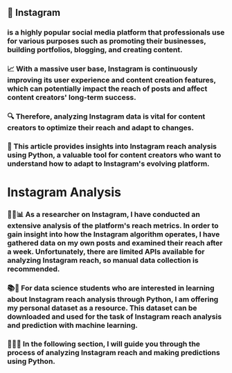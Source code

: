 

## 📸 Instagram 

### is a highly popular social media platform that professionals use for various purposes such as promoting their businesses, building portfolios, blogging, and creating content.

### 📈 With a massive user base, Instagram is continuously improving its user experience and content creation features, which can potentially impact the reach of posts and affect content creators' long-term success.

### 🔍 Therefore, analyzing Instagram data is vital for content creators to optimize their reach and adapt to changes.

### 🐍 This article provides insights into Instagram reach analysis using Python, a valuable tool for content creators who want to understand how to adapt to Instagram's evolving platform.


# Instagram Analysis

### 👩‍🔬📊 As a researcher on Instagram, I have conducted an extensive analysis of the platform's reach metrics. In order to gain insight into how the Instagram algorithm operates, I have gathered data on my own posts and examined their reach after a week. Unfortunately, there are limited APIs available for analyzing Instagram reach, so manual data collection is recommended.

### 📚🐍 For data science students who are interested in learning about Instagram reach analysis through Python, I am offering my personal dataset as a resource. This dataset can be downloaded and used for the task of Instagram reach analysis and prediction with machine learning.

### 👨‍💻💡 In the following section, I will guide you through the process of analyzing Instagram reach and making predictions using Python.
